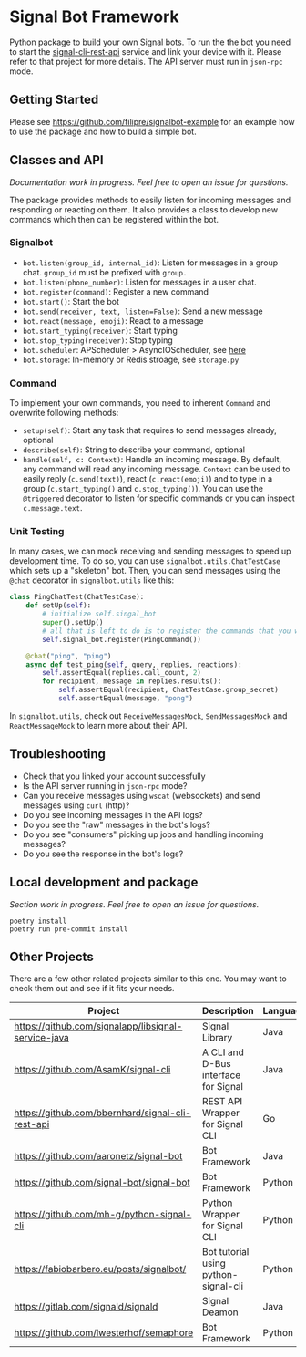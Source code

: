 # Signal Bot Framework

Python package to build your own Signal bots. To run the the bot you need to start the [signal-cli-rest-api](https://github.com/bbernhard/signal-cli-rest-api) service and link your device with it. Please refer to that project for more details. The API server must run in `json-rpc` mode.

## Getting Started

Please see https://github.com/filipre/signalbot-example for an example how to use the package and how to build a simple bot.

## Classes and API

*Documentation work in progress. Feel free to open an issue for questions.*

The package provides methods to easily listen for incoming messages and responding or reacting on them. It also provides a class to develop new commands which then can be registered within the bot.

### Signalbot

- `bot.listen(group_id, internal_id)`: Listen for messages in a group chat. `group_id` must be prefixed with `group.`
- `bot.listen(phone_number)`: Listen for messages in a user chat.
- `bot.register(command)`: Register a new command
- `bot.start()`: Start the bot
- `bot.send(receiver, text, listen=False)`: Send a new message
- `bot.react(message, emoji)`: React to a message
- `bot.start_typing(receiver)`: Start typing
- `bot.stop_typing(receiver)`: Stop typing
- `bot.scheduler`: APScheduler > AsyncIOScheduler, see [here](https://apscheduler.readthedocs.io/en/3.x/modules/schedulers/asyncio.html?highlight=AsyncIOScheduler#apscheduler.schedulers.asyncio.AsyncIOScheduler)
- `bot.storage`: In-memory or Redis stroage, see `storage.py`

### Command

To implement your own commands, you need to inherent `Command` and overwrite following methods:

- `setup(self)`: Start any task that requires to send messages already, optional
- `describe(self)`: String to describe your command, optional
- `handle(self, c: Context)`: Handle an incoming message. By default, any command will read any incoming message. `Context` can be used to easily reply (`c.send(text)`), react (`c.react(emoji)`) and to type in a group (`c.start_typing()` and `c.stop_typing()`). You can use the `@triggered` decorator to listen for specific commands or you can inspect `c.message.text`.

### Unit Testing

In many cases, we can mock receiving and sending messages to speed up development time. To do so, you can use `signalbot.utils.ChatTestCase` which sets up a "skeleton" bot. Then, you can send messages using the `@chat` decorator in `signalbot.utils` like this:
```python
class PingChatTest(ChatTestCase):
    def setUp(self):
        # initialize self.singal_bot
        super().setUp()
        # all that is left to do is to register the commands that you want to test
        self.signal_bot.register(PingCommand())

    @chat("ping", "ping")
    async def test_ping(self, query, replies, reactions):
        self.assertEqual(replies.call_count, 2)
        for recipient, message in replies.results():
            self.assertEqual(recipient, ChatTestCase.group_secret)
            self.assertEqual(message, "pong")
```
In `signalbot.utils`, check out `ReceiveMessagesMock`, `SendMessagesMock` and `ReactMessageMock` to learn more about their API.

## Troubleshooting

- Check that you linked your account successfully
- Is the API server running in `json-rpc` mode?
- Can you receive messages using `wscat` (websockets) and send messages using `curl` (http)?
- Do you see incoming messages in the API logs?
- Do you see the "raw" messages in the bot's logs?
- Do you see "consumers" picking up jobs and handling incoming messages?
- Do you see the response in the bot's logs?

## Local development and package

*Section work in progress. Feel free to open an issue for questions.*

```
poetry install
poetry run pre-commit install
```

## Other Projects

There are a few other related projects similar to this one. You may want to check them out and see if it fits your needs.

|Project|Description|Language|Status|
|-------|-----------|--------|------|
|https://github.com/signalapp/libsignal-service-java|Signal Library|Java|Last change 12 Nov 2019|
|https://github.com/AsamK/signal-cli|A CLI and D-Bus interface for Signal|Java|Active, build on top of https://github.com/signalapp/libsignal-service-java|
|https://github.com/bbernhard/signal-cli-rest-api|REST API Wrapper for Signal CLI|Go|Active, build on top of https://github.com/AsamK/signal-cli|
|https://github.com/aaronetz/signal-bot|Bot Framework|Java|Last change 18 Feb 2021|
|https://github.com/signal-bot/signal-bot|Bot Framework|Python|Last change 6 Jul 2018|
|https://github.com/mh-g/python-signal-cli|Python Wrapper for Signal CLI|Python|Last change 24 Sep 2017|
|https://fabiobarbero.eu/posts/signalbot/|Bot tutorial using python-signal-cli|Python|Published 6 Apr 2021|
|https://gitlab.com/signald/signald|Signal Deamon|Java|Active|
|https://github.com/lwesterhof/semaphore|Bot Framework|Python|Active, build on top of https://gitlab.com/signald/signald|
